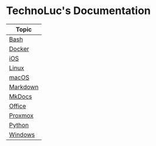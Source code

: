 # TechnoLuc's Documentation


 | Topic                          |
 |--------------------------------|
 | [Bash](bash/index.md)          |
 | [Docker](docker/index.md)      |
 | [iOS](ios/index.md)           |
 | [Linux](linux/index.md)        |
 | [macOS](macos/index.md)        |
 | [Markdown](markdown/index.md)  |
 | [MkDocs](mkdocs/index.md)      |
 | [Office](office/index.md)      |
 | [Proxmox](proxmox/index.md)    |
 | [Python](python/index.md)      |
 | [Windows](windows/index.md)    |
